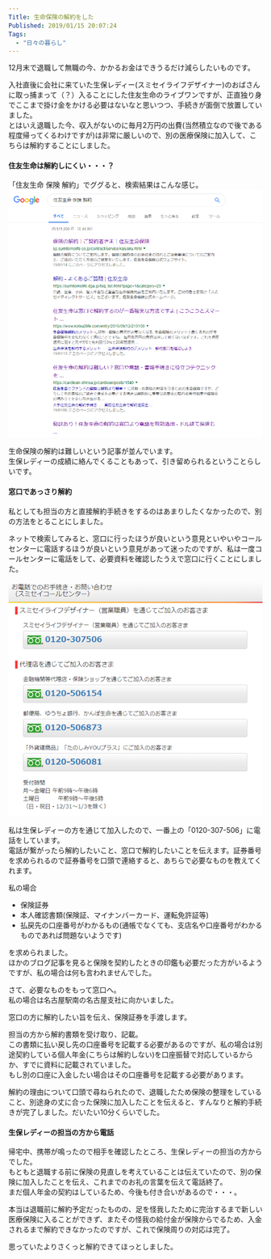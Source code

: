```yaml
---
Title: 生命保険の解約をした
Published: 2019/01/15 20:07:24
Tags:
  - "日々の暮らし"
---
```

12月末で退職して無職の今、かかるお金はできうるだけ減らしたいものです。  

入社直後に会社に来ていた生保レディー(スミセイライフデザイナー)のおばさんに取っ捕まって（？）入ることにした住友生命のライブワンですが、正直独り身でここまで掛け金をかける必要はないなと思いつつ、手続きが面倒で放置していました。  
とはいえ退職した今、収入がないのに毎月2万円の出費(当然積立なので後である程度帰ってくるわけですが)は非常に厳しいので、別の医療保険に加入して、こちらは解約することにしました。  

<!-- more -->

#### 住友生命は解約しにくい・・・？
「住友生命 保険 解約」でググると、検索結果はこんな感じ。    
![](20190115192815.png) 

生命保険の解約は難しいという記事が並んでいます。  
生保レディーの成績に絡んでくることもあって、引き留められるということらしいです。  

#### 窓口であっさり解約  
私としても担当の方と直接解約手続きをするのはあまりしたくなかったので、別の方法をとることにしました。  

ネットで検索してみると、窓口に行ったほうが良いという意見といやいやコールセンターに電話するほうが良いという意見があって迷ったのですが、私は一度コールセンターに電話をして、必要資料を確認したうえで窓口に行くことにしました。  

![](20190115193333.png)   

私は生保レディーの方を通じて加入したので、一番上の「0120-307-506」に電話をしています。  
電話が繋がったら解約したいこと、窓口で解約したいことを伝えます。証券番号を求められるので証券番号を口頭で連絡すると、あちらで必要なものを教えてくれます。  

私の場合

* 保険証券  
* 本人確認書類(保険証、マイナンバーカード、運転免許証等)  
* 払戻先の口座番号がわかるもの(通帳でなくても、支店名や口座番号がわかるものであれば問題ないようです)  

を求められました。  
ほかのブログ記事を見ると保険を契約したときの印鑑も必要だった方がいるようですが、私の場合は何も言われませんでした。  

さて、必要なものをもって窓口へ。  
私の場合は名古屋駅南の名古屋支社に向かいました。  

窓口の方に解約したい旨を伝え、保険証券を手渡します。  

担当の方から解約書類を受け取り、記載。  
この書類に払い戻し先の口座番号を記載する必要があるのですが、私の場合は別途契約している個人年金(こちらは解約しない)を口座振替で対応しているからか、すでに資料に記載されていました。  
もし別の口座に入金したい場合はその口座番号を記載する必要があります。  

解約の理由について口頭で尋ねられたので、退職したため保険の整理をしていること、別途身の丈に合った保険に加入したことを伝えると、すんなりと解約手続きが完了しました。だいたい10分くらいでした。  

#### 生保レディーの担当の方から電話  
帰宅中、携帯が鳴ったので相手を確認したところ、生保レディーの担当の方からでした。  
もともと退職する前に保険の見直しを考えていることは伝えていたので、別の保険に加入したことを伝え、これまでのお礼の言葉を伝えて電話終了。  
まだ個人年金の契約はしているため、今後も付き合いがあるので・・・。  


本当は退職前に解約予定だったものの、足を怪我したために完治するまで新しい医療保険に入ることができず、またその怪我の給付金が保険からでるため、入金されるまで解約できなかったのですが、これで保険周りの対応は完了。  

思っていたよりさくっと解約できてほっとしました。  
